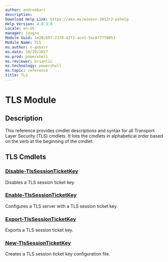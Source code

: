 ```yaml
---
author: andreabarr
description: 
Download Help Link: https://aka.ms/winsvr-2012r2-pshelp
Help Version: 4.0.3.0
Locale: en-US
manager: jasgro
Module Guid: 1e28c697-2370-42f2-ace1-5ac8777f8053
Module Name: TLS
ms.author: v-anbarr
ms.date: 10/29/2017
ms.prod: powershell
ms.reviewer: brianlic
ms.technology: powershell
ms.topic: reference
title: TLS
---
```


# TLS Module
## Description
This reference provides cmdlet descriptions and syntax for all Transport Layer Security (TLS) cmdlets. It lists the cmdlets in alphabetical order based on the verb at the beginning of the cmdlet.

## TLS Cmdlets
### [Disable-TlsSessionTicketKey](./Disable-TlsSessionTicketKey.md)
Disables a TLS session ticket key.

### [Enable-TlsSessionTicketKey](./Enable-TlsSessionTicketKey.md)
Configures a TLS server with a TLS session ticket key.

### [Export-TlsSessionTicketKey](./Export-TlsSessionTicketKey.md)
Exports a TLS session ticket key.

### [New-TlsSessionTicketKey](./New-TlsSessionTicketKey.md)
Creates a TLS session ticket key configuration file.

